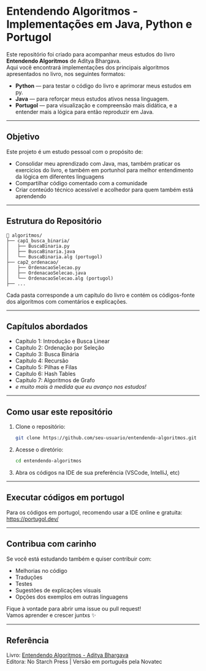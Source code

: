 
# Entendendo Algoritmos - Implementações em Java, Python e Portugol

Este repositório foi criado para acompanhar meus estudos do livro **Entendendo Algoritmos** de Aditya Bhargava.  
Aqui você encontrará implementações dos principais algoritmos apresentados no livro, nos seguintes formatos:

-  **Python** — para testar o código do livro e aprimorar meus estudos em py.
-  **Java** — para reforçar meus estudos ativos nessa linguagem.
-  **Portugol** — para visualização e compreensão mais didática, e a entender mais a lógica para então reproduzir em Java.

---

## Objetivo

Este projeto é um estudo pessoal com o propósito de:

- Consolidar meu aprendizado com Java, mas, também praticar os exercícios do livro, e também em portunhol para melhor entendimento da lógica em diferentes linguagens
- Compartilhar código comentado com a comunidade
- Criar conteúdo técnico acessível e acolhedor para quem também está aprendendo

---

## Estrutura do Repositório

```
📁 algoritmos/
├── cap1_busca_binaria/
│   ├── BuscaBinaria.py
│   ├── BuscaBinaria.java
│   └── BuscaBinaria.alg (portugol)
├── cap2_ordenacao/
│   ├── OrdenacaoSelecao.py
│   ├── OrdenacaoSelecao.java
│   └── OrdenacaoSelecao.alg (portugol)
├── ...
```

Cada pasta corresponde a um capítulo do livro e contém os códigos-fonte dos algoritmos com comentários e explicações.

---

## Capítulos abordados

- Capítulo 1: Introdução e Busca Linear
- Capítulo 2: Ordenação por Seleção
- Capítulo 3: Busca Binária
- Capítulo 4: Recursão
- Capítulo 5: Pilhas e Filas
- Capítulo 6: Hash Tables
- Capítulo 7: Algoritmos de Grafo
- *e muito mais à medida que eu avanço nos estudos!*

---

## Como usar este repositório

1. Clone o repositório:
   ```bash
   git clone https://github.com/seu-usuario/entendendo-algoritmos.git
   ```

2. Acesse o diretório:
   ```bash
   cd entendendo-algoritmos
   ```

3. Abra os códigos na IDE de sua preferência (VSCode, IntelliJ, etc)

---
## Executar códigos em portugol

Para os códigos em portugol, recomendo usar a IDE online e gratuita: https://portugol.dev/

---
## Contribua com carinho

Se você está estudando também e quiser contribuir com:

- Melhorias no código
- Traduções
- Testes
- Sugestões de explicações visuais
- Opções dos exemplos em outras linguagens

Fique à vontade para abrir uma issue ou pull request!  
Vamos aprender e crescer juntxs ✨

---

## Referência

Livro: [Entendendo Algoritmos - Aditya Bhargava](https://www.nostarch.com/algorithmicthinking)  
Editora: No Starch Press | Versão em português pela Novatec
